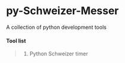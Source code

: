 # py-Schweizer-Messer
A collection of python development tools
#### Tool list<br/>
> 1. Python Schweizer timer

